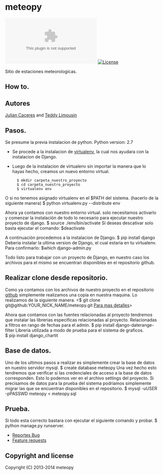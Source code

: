 meteopy
================

[![Latest release](meteopy.ingejc.com)](meteopy.ingejc.com)
[![License](http://www.meteorologia.gov.py)](LICENSE)


Sitio de estaciones meteorologicas.

## How to.



## Autores

[Julian Caceres](https://github.com/juliancpy) and
[Teddy Limousin](https://github.com/)

## Pasos.
Se presume la previa instalacion de python. 
Python version: 2.7

* Se procede a la instalacion de [virtualenv](https://pypi.python.org/pypi/virtualenv), la cual nos ayudara con la instalacion de Django.
* Luego de la instalacion de virtualenv sin importar la manera que lo hayas hecho, creamos un nuevo entorno virtual. 

        $ mkdir carpeta_nuestro_proyecto
        $ cd carpeta_nuestro_proyecto
        $ virtualenv env	

O si no tenemos asignado virtualenv en el $PATH  del sistema. (hacerlo de la siguiente manera)
		$ python virtualenv.py --distribute env

Ahora ya contamos con nuestro entorno virtual. solo necesitamos activarlo y comenzar la instalación de todo lo necesario para ejecutar nuestro proyecto de django.
        $ source ./env/bin/activate
Si deseas descativar solo basta ejecutar el comando:
		$deactivate

A continuación procedemos a la instalacion de Django.
		$ pip install django
Deberia instalar la ultima version de Django, el cual estaria en tu virtualenv. Para confirmarlo:
		$which django-admin.py

Todo listo para trabajar con un proyecto de Django, en nuestro caso los archivos para el mismo se encuentran disponibles en el repositorio github.		
		
## Realizar clone desde repositorio.

Como ya contamos con los archivos de nuestro proyecto en el repositorio [github](https://github.com/juliancpy/meteopy) simplemente realizamos una copia en nuestra maquina.
Lo realizamos de la siguiente manera.
		<$ git clone git@github:YOUR_NICK_NAME/meteopy.git [Para mas detalles](https://code.djangoproject.com/wiki/CollaborateOnGithub)>

Ahora que contamos con las fuentes relacionadas al proyecto tendremos que instalar las librerias especificas relacionadas al proyecto.
Relacionadas a filtros en rango de fechas para el admin.
		$ pip install django-daterange-filter 
Libreria utilizada a modo de prueba para el sistema de graficos. 		
		$ pip install django_chartit

## Base de datos.

Uno de los ultimos pasos a realizar es simplemente crear la base de datos en nuestro servidor mysql. 
		$ create database meteopy
Una vez hecho esto tendremos que verificar si las credenciales de acceso a la base de datos corresponden. 
Esto lo podemos ver en el archivo settings del proyecto. 
Si precisamos de datos para la prueba del sistema podriamos simplemente migrar las que se encuentran disponibles en el repositorio.
		$ mysql -uUSER -pPASSWD meteopy < meteopy.sql

## Prueba.

Si todo esta correcto bastara con ejecutar el siguiente comando y probar. 
		$ python manage.py runserver.

* [Reportes Bug](http://dev.ingejc.com/projects/meteopy)
* [Feature requests](http://dev.ingejc.com/projects/meteopy)

## Copyright and license

Copyright (C) 2013-2014 meteopy

